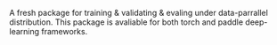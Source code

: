 A fresh package for training & validating & evaling under data-parrallel distribution. This package is avaliable for both torch and paddle deep-learning frameworks.
